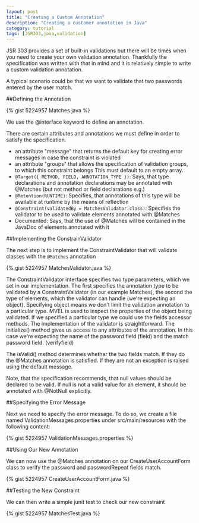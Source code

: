 ```yaml
---
layout: post
title: "Creating a Custom Annotation"
description: "Creating a customer annotation in Java"
category: tutorial 
tags: [JSR303,java,validation]
---
```


JSR 303 provides a set of built-in validations but there will be times when you need to create your own validation annotation. Thankfully the specification was written with that in mind and it is relatively simple to write a custom validation annotation.


A typical scenario could be that we want to validate that two passwords entered by the user match.

##Defining the Annotation

{% gist 5224957 Matches.java %}

We use the @interface keyword to define an annotation. 

There are certain attributes and annotations we must define in order to satisfy the specification.
 + an attribute "message" that returns the default key for creating error messages in case the constraint is violated
 + an attribute "groups" that allows the specification of validation groups, to which this constraint belongs This must default to an empty array.
 + <code>@Target({ METHOD, FIELD, ANNOTATION_TYPE })</code>: Says, that type declarations and annotation declarations may be annotated with @Matches (but not method or field declarations e.g.)
 + <code>@Retention(RUNTIME)</code>: Specifies, that annotations of this type will be available at runtime by the means of reflection
 + <code>@Constraint(validatedBy = MatchesValidator.class)</code>: Specifies the validator to be used to validate elements annotated with @Matches
 + Documented: Says, that the use of @Matches will be contained in the JavaDoc of elements annotated with it
 
##Implementing the ConstrainValidator
 
The next step is to implement the ConstraintValidator that will validate classes with the <code>@Matches</code> annotation

{% gist 5224957 MatchesValidator.java %}

The ConstraintValidator interface specifies two type parameters, which we set in our implementation. The first specifies the annotation type to be validated by a ConstraintValidator (in our example Matches), the second the type of elements, which the validator can handle (we're expecting an object). Specifying object means we don't limit the validation annotation to a particular type. MVEL is used to inspect the properties of the object being validated. If we specified a particular type we could use the fields accessor methods.
The implementation of the validator is straightforward. The initialize() method gives us access to any attributes of the annotation. In this case we're expecting the name of the password field (field) and the match password field. (verifyfield)

The isValid() method determines whether the two fields match. If they do the @Matches annotation is satisfied. If they are not an exception is raised using the default message.

Note, that the specification recommends, that null values should be declared to be valid. If null is not a valid value for an element, it should be annotated with @NotNull explicitly.

##Specifying the Error Message

Next we need to specify the error message. To do so, we create a file named ValidationMessages.properties under src/main/resources with the following content:

{% gist 5224957 ValidationMessages.properties %} 

##Using Our New Annotation

We can now use the @Matches annotation on our CreateUserAccountForm class to verify the password and passwordRepeat fields match.

{% gist 5224957 CreateUserAccountForm.java %}

##Testing the New Constraint
 
We can then write a simple junit test to check our new constraint

{% gist 5224957 MatchesTest.java %}